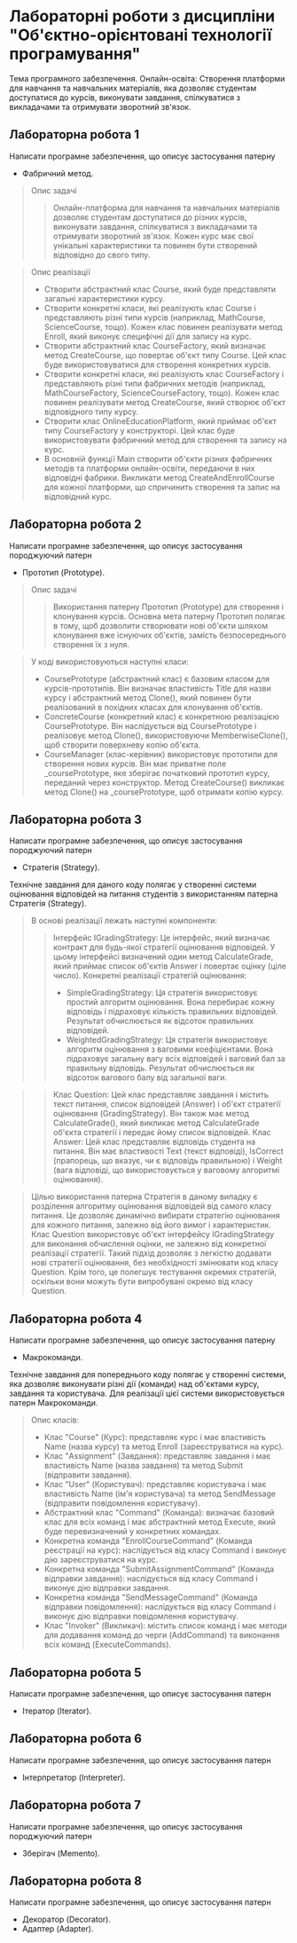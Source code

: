 # Лабораторні роботи з дисципліни "Об'єктно-орієнтовані технології програмування"
Тема програмного забезпечення. Онлайн-освіта: Створення платформи для навчання та навчальних матеріалів, яка дозволяє студентам доступатися до курсів, виконувати завдання, спілкуватися з викладачами та отримувати зворотний зв'язок.
## Лабораторна робота 1
Написати програмне забезпечення, що описує застосування патерну
-	Фабричний метод.
> Опис задачі
>> Онлайн-платформа для навчання та навчальних матеріалів дозволяє студентам доступатися до різних курсів, виконувати завдання, спілкуватися з викладачами та отримувати зворотний зв'язок. Кожен курс має свої унікальні характеристики та повинен бути створений відповідно до свого типу.

> Опис реалізації
> - Створити абстрактний клас Course, який буде представляти загальні характеристики курсу.
> - Створити конкретні класи, які реалізують клас Course і представляють різні типи курсів (наприклад, MathCourse, ScienceCourse, тощо). Кожен клас повинен реалізувати метод Enroll, який виконує специфічні дії для запису на курс.
> - Створити абстрактний клас CourseFactory, який визначає метод CreateCourse, що повертає об'єкт типу Course. Цей клас буде використовуватися для створення конкретних курсів.
> - Створити конкретні класи, які реалізують клас CourseFactory і представляють різні типи фабричних методів (наприклад, MathCourseFactory, ScienceCourseFactory, тощо). Кожен клас повинен реалізувати метод CreateCourse, який створює об'єкт відповідного типу курсу.
> - Створити клас OnlineEducationPlatform, який приймає об'єкт типу CourseFactory у конструкторі. Цей клас буде використовувати фабричний метод для створення та запису на курс.
> - В основній функції Main створити об'єкти різних фабричних методів та платформи онлайн-освіти, передаючи в них відповідні фабрики. Викликати метод CreateAndEnrollCourse для кожної платформи, що спричинить створення та запис на відповідний курс.
## Лабораторна робота 2
Написати програмне забезпечення, що описує застосування породжуючий патерн 
-	Прототип (Prototype).
> Опис задачі
>> Використання патерну Прототип (Prototype) для створення і клонування курсів. Основна мета патерну Прототип полягає в тому, щоб дозволити створювати нові об'єкти шляхом клонування вже існуючих об'єктів, замість безпосереднього створення їх з нуля.

> У коді використовуються наступні класи:
> - CoursePrototype (абстрактний клас) є базовим класом для курсів-прототипів. Він визначає властивість Title для назви курсу і абстрактний метод Clone(), який повинен бути реалізований в похідних класах для клонування об'єктів.
> - ConcreteCourse (конкретний клас) є конкретною реалізацією CoursePrototype. Він наслідується від CoursePrototype і реалізовує метод Clone(), використовуючи MemberwiseClone(), щоб створити поверхневу копію об'єкта.
> - CourseManager (клас-керівник) використовує прототипи для створення нових курсів. Він має приватне поле _coursePrototype, яке зберігає початковий прототип курсу, переданий через конструктор. Метод CreateCourse() викликає метод Clone() на _coursePrototype, щоб отримати копію курсу.

## Лабораторна робота 3
Написати програмне забезпечення, що описує застосування породжуючий патерн 
-	Стратегія (Strategy).

Технічне завдання для даного коду полягає у створенні системи оцінювання відповідей на питання студентів з використанням патерна Стратегія (Strategy). 
> В основі реалізації лежать наступні компоненти:
>> Інтерфейс IGradingStrategy: Це інтерфейс, який визначає контракт для будь-якої стратегії оцінювання відповідей. У цьому інтерфейсі визначений один метод CalculateGrade, який приймає список об'єктів Answer і повертає оцінку (ціле число).
>> Конкретні реалізації стратегій оцінювання:
>> - SimpleGradingStrategy: Ця стратегія використовує простий алгоритм оцінювання. Вона перебирає кожну відповідь і підраховує кількість правильних відповідей. Результат обчислюється як відсоток правильних відповідей.
>> - WeightedGradingStrategy: Ця стратегія використовує алгоритм оцінювання з ваговими коефіцієнтами. Вона підраховує загальну вагу всіх відповідей і ваговий бал за правильну відповідь. Результат обчислюється як відсоток вагового балу від загальної ваги.

>> Клас Question: Цей клас представляє завдання і містить текст питання, список відповідей (Answer) і об'єкт стратегії оцінювання (GradingStrategy). Він також має метод CalculateGrade(), який викликає метод CalculateGrade об'єкта стратегії і передає йому список відповідей.
>> Клас Answer: Цей клас представляє відповідь студента на питання. Він має властивості Text (текст відповіді), IsCorrect (прапорець, що вказує, чи є відповідь правильною) і Weight (вага відповіді, що використовується у ваговому алгоритмі оцінювання).

> Цілью використання патерна Стратегія в даному випадку є розділення алгоритму оцінювання відповідей від самого класу питання. Це дозволяє динамічно вибирати стратегію оцінювання для кожного питання, залежно від його вимог і характеристик. Клас Question використовує об'єкт інтерфейсу IGradingStrategy для виконання обчислення оцінки, не залежно від конкретної реалізації стратегії. Такий підхід дозволяє з легкістю додавати нові стратегії оцінювання, без необхідності змінювати код класу Question. Крім того, це полегшує тестування окремих стратегій, оскільки вони можуть бути випробувані окремо від класу Question.

## Лабораторна робота 4
Написати програмне забезпечення, що описує застосування патерну
-	Макрокоманди.

Технічне завдання для попереднього коду полягає у створенні системи, яка дозволяє виконувати різні дії (команди) над об'єктами курсу, завдання та користувача. Для реалізації цієї системи використовується патерн Макрокоманди.
> Опис класів:
> - Клас "Course" (Курс): представляє курс і має властивість Name (назва курсу) та метод Enroll (зареєструватися на курс).
> - Клас "Assignment" (Завдання): представляє завдання і має властивість Name (назва завдання) та метод Submit (відправити завдання).
> - Клас "User" (Користувач): представляє користувача і має властивість Name (ім'я користувача) та метод SendMessage (відправити повідомлення користувачу).
> - Абстрактний клас "Command" (Команда): визначає базовий клас для всіх команд і має абстрактний метод Execute, який буде перевизначений у конкретних командах.
> - Конкретна команда "EnrollCourseCommand" (Команда реєстрації на курс): наслідується від класу Command і виконує дію зареєструватися на курс.
> - Конкретна команда "SubmitAssignmentCommand" (Команда відправки завдання): наслідується від класу Command і виконує дію відправки завдання.
> - Конкретна команда "SendMessageCommand" (Команда відправки повідомлення): наслідується від класу Command і виконує дію відправки повідомлення користувачу.
> - Клас "Invoker" (Викликач): містить список команд і має методи для додавання команд до черги (AddCommand) та виконання всіх команд (ExecuteCommands).

## Лабораторна робота 5
Написати програмне забезпечення, що описує застосування патерн 
-	Ітератор (Iterator). 
## Лабораторна робота 6
Написати програмне забезпечення, що описує застосування патерн 
-	Інтерпретатор (Interpreter). 
## Лабораторна робота 7
Написати програмне забезпечення, що описує застосування породжуючий патерн 
-	Зберігач (Memento). 
## Лабораторна робота 8
Написати програмне забезпечення, що описує застосування патерн 
-	Декоратор (Decorator). 
-	Адаптер (Adapter).  

